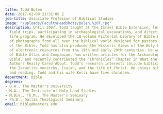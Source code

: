 ```yaml
---
title: Todd Bolen
date: 2017-02-08 21:31:00 Z
job-title: Associate Professor of Biblical Studies
image: "/uploads/FacultyHeadshots/Bolen,%20T.jpg"
description: Until 2007, Todd taught at the Israel Bible Extension, leading geography
  field trips, participating in archaeological excavations, and directing the student
  life program. He developed the 18-volume Pictorial Library of Bible Lands, a collection
  of photographs from all over the biblical world designed for pastors and teachers
  of the Bible. Todd has also produced the Historic Views of the Holy Land, a series
  of electronic resources from the 19th and early 20th centuries. He was co-author
  of Bible Atlas and Companion, has written articles for the Archaeological Study
  Bible, and recently contributed the “Chronicles” chapter in What the Old Testament
  Authors Really Cared About. Todd’s research interests include biblical archaeology,
  the Israelite monarchy, Isaiah, and the life of Christ. He enjoys bike riding, traveling,
  and reading. Todd and his wife Kelli have five children.
department: Bible
degrees:
- B.A., The Master's University
- M.A., The Institute of Holy Land Studies
- M.Div., Th.M., The Master's Seminary
- Ph.D., Dallas Theological Seminary
email: bible@masters.edu
---
```


